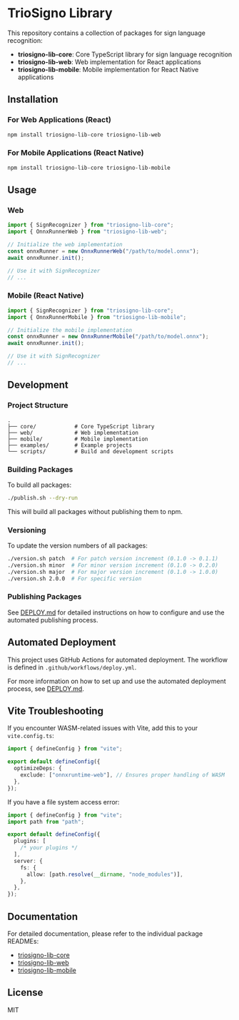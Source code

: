 # TrioSigno Library

This repository contains a collection of packages for sign language recognition:

- **triosigno-lib-core**: Core TypeScript library for sign language recognition
- **triosigno-lib-web**: Web implementation for React applications
- **triosigno-lib-mobile**: Mobile implementation for React Native applications

## Installation

### For Web Applications (React)

```bash
npm install triosigno-lib-core triosigno-lib-web
```

### For Mobile Applications (React Native)

```bash
npm install triosigno-lib-core triosigno-lib-mobile
```

## Usage

### Web

```typescript
import { SignRecognizer } from "triosigno-lib-core";
import { OnnxRunnerWeb } from "triosigno-lib-web";

// Initialize the web implementation
const onnxRunner = new OnnxRunnerWeb("/path/to/model.onnx");
await onnxRunner.init();

// Use it with SignRecognizer
// ...
```

### Mobile (React Native)

```typescript
import { SignRecognizer } from "triosigno-lib-core";
import { OnnxRunnerMobile } from "triosigno-lib-mobile";

// Initialize the mobile implementation
const onnxRunner = new OnnxRunnerMobile("/path/to/model.onnx");
await onnxRunner.init();

// Use it with SignRecognizer
// ...
```

## Development

### Project Structure

```
.
├── core/            # Core TypeScript library
├── web/             # Web implementation
├── mobile/          # Mobile implementation
├── examples/        # Example projects
└── scripts/         # Build and development scripts
```

### Building Packages

To build all packages:

```bash
./publish.sh --dry-run
```

This will build all packages without publishing them to npm.

### Versioning

To update the version numbers of all packages:

```bash
./version.sh patch  # For patch version increment (0.1.0 -> 0.1.1)
./version.sh minor  # For minor version increment (0.1.0 -> 0.2.0)
./version.sh major  # For major version increment (0.1.0 -> 1.0.0)
./version.sh 2.0.0  # For specific version
```

### Publishing Packages

See [DEPLOY.md](DEPLOY.md) for detailed instructions on how to configure and use the automated publishing process.

## Automated Deployment

This project uses GitHub Actions for automated deployment. The workflow is defined in `.github/workflows/deploy.yml`.

For more information on how to set up and use the automated deployment process, see [DEPLOY.md](DEPLOY.md).

## Vite Troubleshooting

If you encounter WASM-related issues with Vite, add this to your `vite.config.ts`:

```typescript
import { defineConfig } from "vite";

export default defineConfig({
  optimizeDeps: {
    exclude: ["onnxruntime-web"], // Ensures proper handling of WASM
  },
});
```

If you have a file system access error:

```typescript
import { defineConfig } from "vite";
import path from "path";

export default defineConfig({
  plugins: [
    /* your plugins */
  ],
  server: {
    fs: {
      allow: [path.resolve(__dirname, "node_modules")],
    },
  },
});
```

## Documentation

For detailed documentation, please refer to the individual package READMEs:

- [triosigno-lib-core](./core/README.md)
- [triosigno-lib-web](./web/README.md)
- [triosigno-lib-mobile](./mobile/README.md)

## License

MIT
